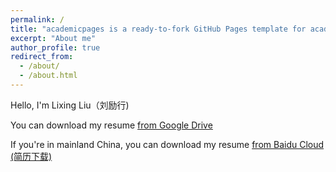 ```yaml
---
permalink: /
title: "academicpages is a ready-to-fork GitHub Pages template for academic personal websites"
excerpt: "About me"
author_profile: true
redirect_from: 
  - /about/
  - /about.html
---
```


Hello, I'm Lixing Liu（刘励行)

You can download my resume [from Google Drive](https://drive.google.com/open?id=1g5rXpCXr07FgzzukG9RM5AxjV0Xx-qLh)

If you're in mainland China, you can download my resume [from Baidu Cloud (简历下载)]()